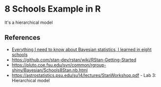 # 8 Schools Example in R

It's a hierarchical model

## References

- [Everything I need to know about Bayesian statistics, I learned in eight schools](https://statmodeling.stat.columbia.edu/2014/01/21/everything-need-know-bayesian-statistics-learned-eight-schools/)
- https://github.com/stan-dev/rstan/wiki/RStan-Getting-Started
- https://pluto.coe.fsu.edu/svn/common/rgroup-shiny/Bayesian/Schools8Stan.nb.html
- https://astrostatistics.psu.edu/su14/lectures/StanWorkshop.pdf - Lab 3: Hierarchical model
